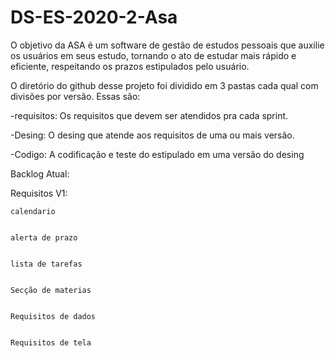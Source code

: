 # DS-ES-2020-2-Asa
O objetivo da ASA é um software de gestão de estudos pessoais que auxilie os usuários em seus estudo, tornando o ato de estudar mais rápido e eficiente, respeitando os prazos estipulados pelo usuário.

O diretório do github desse projeto foi dividido em 3 pastas cada qual com divisões por versão. Essas são:

  -requisitos: Os requisitos que devem ser atendidos pra cada sprint.
  
  
  -Desing: O desing que atende aos requisitos de uma ou mais versão.
  
  
  -Codigo: A codificação e teste do estipulado em uma versão do desing
  
Backlog Atual:

  Requisitos V1:
    
    
    calendario
    
    
    alerta de prazo
    
    
    lista de tarefas
    
    
    Secção de materias
    
    
    Requisitos de dados
    
    
    Requisitos de tela
    

